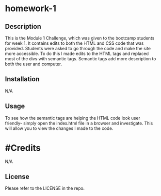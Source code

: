 # homework-1

## Description

This is the Module 1 Challenge, which was given to the bootcamp students for week 1. It contains edits to both the HTML and CSS code that was provided. Students were asked to go through the code and make the site more accessible. To do this I made edits to the HTML tags and replaced most of the divs with semantic tags. Semantic tags add more description to both the user and computer. 

## Installation

N/A

## Usage

To see how the semantic tags are helping the HTML code look user friendly- simply open the index.html file in a browser and investigate. This will allow you to view the changes I made to the code. 

# #Credits

N/A

## License

Please refer to the LICENSE in the repo.
